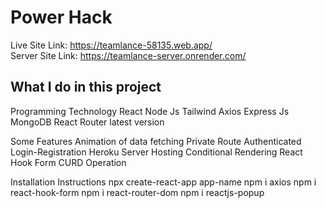 # Power Hack

Live Site Link: https://teamlance-58135.web.app/
<br/>
Server Site Link: https://teamlance-server.onrender.com/

## What I do in this project
Programming Technology
React
Node Js
Tailwind
Axios
Express Js
MongoDB
React Router latest version

Some Features
Animation of data fetching
Private Route
Authenticated Login-Registration
Heroku Server Hosting
Conditional Rendering
React Hook Form
CURD Operation

Installation Instructions
npx create-react-app app-name
npm i axios
npm i react-hook-form
npm i react-router-dom
npm i reactjs-popup